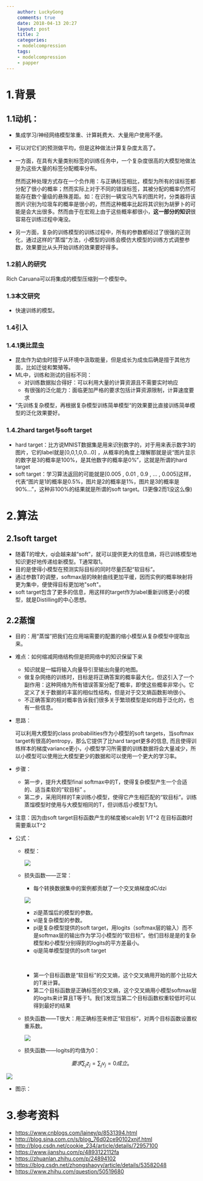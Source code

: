 ```yaml
---
    author: LuckyGong
    comments: true
    date: 2018-04-13 20:27
    layout: post
    title: 2
    categories:
    - modelcompression
    tags:
    - modelcompression
    - papper
---
```


# 1.背景

## 1.1动机：

- 集成学习/神经网络模型笨重、计算耗费大、大量用户使用不便。
- 可以对它们的预测做平均，但是这种做法计算复杂度太高了。



- 一方面，在具有大量类别标签的训练任务中，一个复杂度很高的大模型地做法是为这些大量的标签分配概率分布。

  然而这种处理方式存在一个负作用：与正确标签相比，模型为所有的误标签都分配了很小的概率；然而实际上对于不同的错误标签，其被分配的概率仍然可能存在数个量级的悬殊差距。如：在识别一辆宝马汽车的图片时，分类器将该图片识别为垃圾车的概率是很小的，然而这种概率比起将其识别为胡萝卜的可能是会大出很多。然而由于在宏观上由于这些概率都很小，**这一部分的知识**很容易在训练过程中淹没。

- 另一方面，复杂的训练模型的训练过程中，所有的参数都经过了很强的正则化，通过这样的“蒸馏”方法，小模型的训练会模仿大模型的训练方式调整参数，效果要比从头开始训练的效果要好得多。

### 1.2前人的研究

 Rich Caruana可以将集成的模型压缩到一个模型中。

### 1.3本文研究

- 快速训练的模型。

###  1.4引入

### 1.4.1类比昆虫

- 昆虫作为幼虫时擅于从环境中汲取能量，但是成长为成虫后确是擅于其他方面，比如迁徙和繁殖等。
- ML中，训练和测试的目标不同：
  - 对训练数据拟合得好：可以利用大量的计算资源且不需要实时响应
  - 有很强的泛化能力：面临更加严格的要求包括计算资源限制，计算速度要求
- ”先训练复杂模型，再根据复杂模型训练简单模型“的效果要比直接训练简单模型的泛化效果要好。

### 1.4.2hard target与soft target

- hard target：比方说MNIST数据集是用来识别数字的，对于用来表示数字3的图片，它的label就是[0,0,1,0,0...0] ，从概率的角度上理解那就是说“图片显示的数字是3的概率是100%，是其他数字的概率是0%”，这就是所谓的hard target
- soft target：学习算法返回的可能就是[0.005 , 0.01 , 0.9 , ... , 0.005]这样，代表“图片是1的概率是0.5%，图片是2的概率是1%，图片是3的概率是90%...”，这种非100%的结果就是所谓的soft target。(3更像2而1没这么像)

# 2.算法

## 2.1soft target

- 随着T的增大，qi会越来越“soft”，就可以提供更大的信息熵，将已训练模型地知识更好地传递给新模型。T通常取1。
- 目的是使得小模型在预测实际目标的同时尽量匹配“软目标”。
- 通过参数T的调整，softmax层的映射曲线更加平缓，因而实例的概率映射将更为集中，便使得目标更加地"soft"。
- soft target包含了更多的信息，用这样的target作为label重新训练更小的模型，就是Distilling的中心思想。

## 2.2蒸馏

- 目的：用“蒸馏”把我们在应用端需要的配置的缩小模型从复杂模型中提取出来。
- 难点：如何缩减网络结构但是把网络中的知识保留下来
  - 知识就是一幅将输入向量导引至输出向量的地图。
  - 做复杂网络的训练时，目标是将正确答案的概率最大化，但这引入了一个副作用：这种网络为所有错误答案分配了概率，即使这些概率非常小。它定义了关于数据的丰富的相似性结构，但是对于交叉熵函数影响很小。
  - 不正确答案的相对概率告诉我们很多关于繁琐模型是如何趋于泛化的，也有一些信息。


- 思路：

  可以利用大模型的class probabilities作为小模型的soft targets，当softmax target有很高的entropy，那么它提供了比hard target更多的信息, 而且使得训练样本的梯度variance更小，小模型学习所需要的训练数据将会大量减少，所以小模型可以使用比大模型更少的数据和可以使用一个更大的学习率。

- 步骤：

  - 第一步，提升大模型final softmax中的T，使得复杂模型产生一个合适的、适当柔软的“软目标” 。
  - 第二步，采用同样的T来训练小模型，使得它产生相匹配的“软目标”。训练蒸馏模型时使用与大模型相同的T，但训练后小模型T为1。

- 注意：因为由soft target目标函数产生的梯度被scale到 1/T^2 在目标函数时需要乘以T^2


- 公式：

  - 模型：

    ![](https://images2018.cnblogs.com/blog/1230143/201803/1230143-20180312103448057-36633468.png)

  - 损失函数——正常：

    - 每个转换数据集中的案例都贡献了一个交叉熵梯度dC/dzi

    ![](https://upload-images.jianshu.io/upload_images/2517062-89859e5e2fd56a54.png)

    - zi是蒸馏后的模型的参数。
    - vi是复杂模型的参数。
    - pi是复杂模型提供的soft target，用logits（softmax层的输入）而不是softmax层的输出作为学习小模型的“软目标”。他们目标是是的复杂模型和小模型分别得到的logits的平方差最小。
    - qi是简单模型提供的soft target

    ​

    - 第一个目标函数是“软目标”的交叉熵，这个交叉熵用开始的那个比较大的T来计算。
    - 第二个目标函数是正确标签的交叉熵，这个交叉熵用小模型softmax层的logits来计算且T等于1。我们发现当第二个目标函数权重较低时可以得到最好的结果 


  - 损失函数——T很大：用正确标签来修正“软目标”，对两个目标函数设置权重系数。

    ![](https://upload-images.jianshu.io/upload_images/2517062-684b8a969360f1a4.png)



  - 损失函数——logits的均值为0：

$$
  要求\sum_jz_j=\sum_jv_j=0成立。
$$

  ![](https://upload-images.jianshu.io/upload_images/2517062-b9eda609e02cff21.png)

- 图示：



# 3.参考资料

- https://www.cnblogs.com/lainey/p/8531394.html
- http://blog.sina.com.cn/s/blog_76d02ce90102xnjf.html
- http://blog.csdn.net/cookie_234/article/details/72957100
- https://www.jianshu.com/p/4893122112fa
- https://zhuanlan.zhihu.com/p/24894102
- https://blog.csdn.net/zhongshaoyy/article/details/53582048
- https://www.zhihu.com/question/50519680

